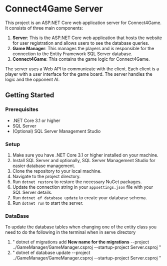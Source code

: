 # Connect4Game Server

This project is an ASP.NET Core web application server for Connect4Game. It consists of three main components:

1. **Server**: This is the ASP.NET Core web application that hosts the website for user registration and allows users to see the database queries.
2. **Game Manager**: This manages the players and is responsible for the connection to the Entity Framework SQL Server database.
3. **Connect4Game**: This contains the game logic for Connect4Game.

The server uses a Web API to communicate with the client. Each client is a player with a user interface for the game board. The server handles the logic and the opponent AI.

## Getting Started

### Prerequisites
- .NET Core 3.1 or higher
- SQL Server
- (Optional) SQL Server Management Studio

### Setup
1. Make sure you have .NET Core 3.1 or higher installed on your machine.
2. Install SQL Server and optionally, SQL Server Management Studio for easier database management.
3. Clone the repository to your local machine.
4. Navigate to the project directory.
5. Run `dotnet restore` to restore the necessary NuGet packages.
6. Update the connection string in your `appsettings.json` file with your SQL Server details.
7. Run `dotnet ef database update` to create your database schema.
8. Run `dotnet run` to start the server.

### DataBase
To update the database tables when changing one of the entity class you need to do the following in the terminal when in serve directory
1. " dotnet ef migrations add **New name for the migrations** --project ../GameManager/GameManager.csproj --startup-project Server.csproj "
2. " dotnet ef database update --project ../GameManager/GameManager.csproj --startup-project Server.csproj " 
